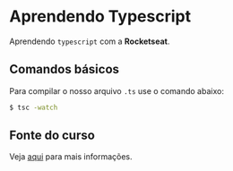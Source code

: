 # Aprendendo Typescript
Aprendendo `typescript` com a **Rocketseat**.

## Comandos básicos
Para compilar o nosso arquivo `.ts` use o comando abaixo:
```bash
$ tsc -watch
```

## Fonte do curso
Veja [aqui](https://www.youtube.com/watch?v=0mYq5LrQN1s) para mais informações.